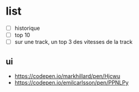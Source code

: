 # list

- [ ] historique
- [ ] top 10
- [ ] sur une track, un top 3 des vitesses de la track

## ui

- <https://codepen.io/markhillard/pen/Hjcwu>
- <https://codepen.io/emilcarlsson/pen/PPNLPy>
